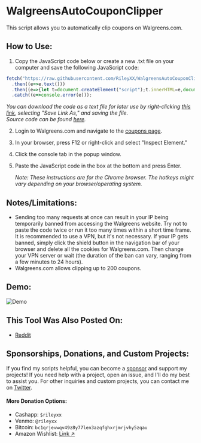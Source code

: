 # WalgreensAutoCouponClipper

This script allows you to automatically clip coupons on Walgreens.com.

## How to Use:

1. Copy the JavaScript code below or create a new .txt file on your computer and save the following JavaScript code:
```javascript
fetch("https://raw.githubusercontent.com/RileyXX/WalgreensAutoCouponClipper/main/WalgreensAutoCouponClipper.js")
  .then((e=>e.text()))
  .then((e=>{let t=document.createElement("script");t.innerHTML=e,document.body.appendChild(t)}))
  .catch((e=>console.error(e)));
```
_You can download the code as a text file for later use by right-clicking [this link](https://raw.githubusercontent.com/RileyXX/WalgreensAutoCouponClipper/main/WalgreensAutoCouponClipper.txt), selecting "Save Link As," and saving the file. <br>Source code can be found [here](https://github.com/RileyXX/WalgreensAutoCouponClipper/blob/main/WalgreensAutoCouponClipper.js)._

2. Login to Walgreens.com and navigate to the [coupons page](https://www.walgreens.com/offers/offers.jsp/).
3. In your browser, press F12 or right-click and select "Inspect Element."
4. Click the console tab in the popup window.
5. Paste the JavaScript code in the box at the bottom and press Enter.

   *Note: These instructions are for the Chrome browser. The hotkeys might vary depending on your browser/operating system.*

## Notes/Limitations:
- Sending too many requests at once can result in your IP being temporarily banned from accessing the Walgreens website. Try not to paste the code twice or run it too many times within a short time frame. It is recommended to use a VPN, but it's not necessary. If your IP gets banned, simply click the shield button in the navigation bar of your browser and delete all the cookies for Walgreens.com. Then change your VPN server or wait (the duration of the ban can vary, ranging from a few minutes to 24 hours).
- Walgreens.com allows clipping up to 200 coupons.

## Demo:
![Demo](https://github.com/RileyXX/WalgreensAutoCouponClipper/raw/main/demo.gif)

## This Tool Was Also Posted On:
- [Reddit](https://www.reddit.com/r/meijer/comments/108iftd/auto_clip_all_coupons_script_for_meijercom_with/)

## Sponsorships, Donations, and Custom Projects:
If you find my scripts helpful, you can become a [sponsor](https://github.com/sponsors/RileyXX) and support my projects! If you need help with a project, open an issue, and I'll do my best to assist you. For other inquiries and custom projects, you can contact me on [Twitter](https://twitter.com/RileyxBell).

#### More Donation Options:
- Cashapp: `$rileyxx`
- Venmo: `@rileyxx`
- Bitcoin: `bc1qrjevwqv49z8y77len3azqfghxrjmrjvhy5zqau`
- Amazon Wishlist: [Link ↗](https://www.amazon.com/hz/wishlist/ls/WURF5NWZ843U)
